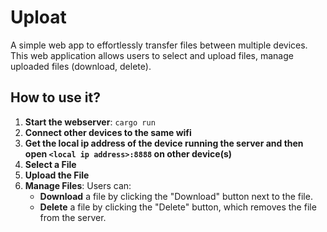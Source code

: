 # Uploat
A simple web app to effortlessly transfer files between multiple devices.
This web application allows users to select and upload files, manage uploaded files (download, delete).

## How to use it?

1. **Start the webserver**: `cargo run`
2. **Connect other devices to the same wifi**
3. **Get the local ip address of the device running the server and then open `<local ip address>:8888` on other device(s)**
4. **Select a File**
6. **Upload the File**
7. **Manage Files**: Users can:
   - **Download** a file by clicking the "Download" button next to the file.
   - **Delete** a file by clicking the "Delete" button, which removes the file from the server.

